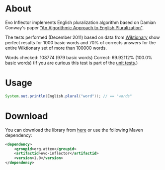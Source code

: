 About
=====

Evo Inflector implements English pluralization algorithm based on Damian Conway's paper ["An Algorithmic Approach to English Pluralization"](http://www.csse.monash.edu.au/~damian/papers/HTML/Plurals.html).

The tests performed (December 2011) based on data from [Wiktionary](http://dumps.wikimedia.org/enwiktionary/latest/) show perfect results for 1000 basic words and 70% of corrects answers for the entire Wiktionary set of more than 100000 words.

Words checked: 108774 (979 basic words)
Correct: 69.92112% (100.0% basic words)
(If you are curious this test is part of the [unit tests](https://github.com/sentinelt/evo-inflector/blob/master/src/test/java/org/atteo/evo/inflector/EnglishInflectorTest.java).)

Usage
=====

```java
System.out.println(English.plural("word")); // == "words"
```

Download
========

You can download the library from [here](http://search.maven.org/remotecontent?filepath=org/atteo/evo-inflector/1.0/evo-inflector-1.0.jar) or use the following Maven dependency:

```xml
<dependency>
    <groupid>org.atteo</groupid>
    <artifactid>evo-inflector</artifactid>
    <version>1.0</version>
</dependency>
```



